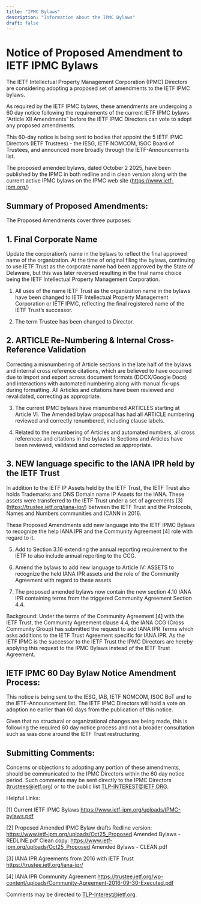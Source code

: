 ```yaml
---
title: "IPMC Bylaws"
description: "Information about the IPMC Bylaws"
draft: false
---
```


# Notice of Proposed Amendment to IETF IPMC Bylaws

The IETF Intellectual Property Management Corporation (IPMC) Directors are considering adopting a proposed set of amendments to the IETF IPMC bylaws.    

As required by the IETF IPMC bylaws, these amendments are undergoing a 60 day notice following the requirements of the current IETF IPMC bylaws “Article XII Amendments” before the IETF IPMC Directors can vote to adopt any proposed amendments.

This 60-day notice is being sent to bodies that appoint the 5 IETF IPMC Directors (IETF Trustees) -  the IESG, IETF NOMCOM, ISOC Board of Trustees, and announced more broadly through the IETF-Announcements list.

The proposed amended bylaws, dated October 2 2025, have been published by the IPMC in both redline and in clean version along with the current active IPMC bylaws on the IPMC web site (https://www.ietf-ipm.org/)

## Summary of Proposed Amendments:

The Proposed Amendments cover three purposes:

## 1. Final Corporate Name

Update the corporation’s name in the bylaws to reflect the final approved name of the organization.  At the time of original filing the bylaws, continuing to use IETF Trust as the corporate name had been approved by the State of Delaware, but this was later reversed resulting in the final name choice being the IETF Intellectual Property Management Corporation.  

1. All uses of the name IETF Trust as the organization name in the bylaws have been changed to IETF Intellectual Property Management Corporation or IETF IPMC, reflecting the final registered name of the IETF Trust’s successor.

2. The term Trustee has been changed to Director.

## 2. ARTICLE Re-Numbering & Internal Cross-Reference Validation


Correcting a misnumbering of Article sections in the late half of the bylaws and internal cross reference citations, which are believed to have occurred due to import and export across document formats (DOCX/Google Docs) and interactions with automated numbering along with manual fix-ups during formatting.   All Articles and citations have been reviewed and revalidated, correcting as appropriate. 

3. The current IPMC bylaws have misnumbered ARTICLES starting at Article VI.   The Amended bylaw proposal has had all ARTICLE numbering reviewed and correctly renumbered, including clause labels.

4. Related to the renumbering of Articles and automated numbers, all cross references and citations in the bylaws to Sections and Articles have been reviewed, validated and corrected as appropriate.

## 3. NEW language specific to the IANA IPR held by the IETF Trust

In addition to the IETF IP Assets held by the IETF Trust, the IETF Trust also holds Trademarks and DNS Domain name IP Assets for the IANA.   These assets were transferred to the IETF Trust under a set of agreements [3] (https://trustee.ietf.org/iana-ipr/) between the IETF Trust and the Protocols, Names and Numbers communities and ICANN in 2016.   

These Proposed Amendments add new language into the IETF IPMC Bylaws to recognize the help IANA IPR and the Community Agreement [4] role with regard to it. 

5. Add to Section 3.16 extending the annual reporting requirement to the IETF to also include annual reporting to the CCG.

6.  Amend the bylaws to add new language to Article IV: ASSETS to recognize the held IANA IPR assets and  the role of the Community Agreement with regard to these assets.

7.  The proposed amended bylaws now contain the new section 4.10 IANA IPR containing terms from the triggered Community Agreement Section 4.4.

Background: Under the terms of the Community Agreement [4] with the IETF Trust, the Community Agreement clause 4.4, the IANA CCG (Cross Community Group) has submitted the request to add IANA IPR Terms which asks additions to the IETF Trust Agreement specific for IANA IPR.    As the IETF IPMC is the successor to the IETF Trust the IPMC Directors are hereby applying  this request to the IPMC Bylaws instead of the IETF Trust Agreement.      





## IETF IPMC 60 Day Bylaw Notice Amendment Process:

This notice is being sent to the IESG, IAB, IETF NOMCOM, ISOC BoT and to the IETF-Announcement list.  The IETF IPMC Directors will hold a vote on adoption no earlier than 60 days from the publication of this notice.

Given that no structural or organizational changes are being made, this is following the required 60 day notice process and not a broader consultation such as was done around the IETF Trust restructuring.

## Submitting Comments:

Concerns or objections to adopting any portion of these amendments, should be communicated to the IPMC Directors within the 60 day notice period.  Such comments may be sent directly to the IPMC Directors (trustees@ietf.org) or to the public list TLP-INTEREST@IETF.ORG.

Helpful Links:

[1] Current IETF IPMC Bylaws
https://www.ietf-ipm.org/uploads/IPMC-bylaws.pdf

[2] Proposed Amended IPMC Bylaw drafts
Redline version: https://www.ietf-ipm.org/uploads/Oct25_Proposed Amended Bylaws - REDLINE.pdf
Clean copy: https://www.ietf-ipm.org/uploads/Oct25_Proposed Amended Bylaws - CLEAN.pdf

[3] IANA IPR Agreements from 2016 with IETF Trust
https://trustee.ietf.org/iana-ipr/

[4] IANA IPR Community Agreement
https://trustee.ietf.org/wp-content/uploads/Community-Agreement-2016-09-30-Executed.pdf


  
Comments may be directed to [TLP-Interest@ietf.org](mailto:TLP-Interest@ietf.org).
